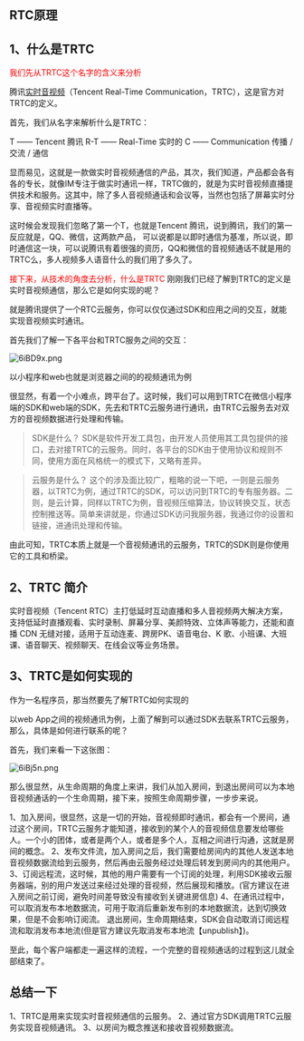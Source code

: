 ## RTC原理

## 1、什么是TRTC

<font color="#f00" fontWeight="700">我们先从TRTC这个名字的含义来分析</font>

腾讯[实时音视频](https://cloud.tencent.com/product/trtc?from=10680)（Tencent Real-Time Communication，TRTC），这是官方对TRTC的定义。

首先，我们从名字来解析什么是TRTC：

T   ——   Tencent 腾讯
R-T   ——   Real-Time 实时的
C   ——   Communication 传播 / 交流 / 通信

显而易见，这就是一款做实时音视频通信的产品，其次，我们知道，产品都会各有各的专长，就像IM专注于做实时通讯一样，TRTC做的，就是为实时音视频直播提供技术和服务。这其中，除了多人音视频通话和会议等，当然也包括了屏幕实时分享、音视频实时直播等。

这时候会发现我们忽略了第一个T，也就是Tencent 腾讯，说到腾讯，我们的第一反应就是，QQ、微信，这两款产品，
可以说都是以即时通信为基准，所以说，即时通信这一块，可以说腾讯有着很强的资历，QQ和微信的音视频通话不就是用的TRTC么，多人视频多人语音什么的我们用了多久了。


<font color="#f00" fontWeight="700">接下来，从技术的角度去分析，什么是TRTC</font>
刚刚我们已经了解到TRTC的定义是实时音视频通信，那么它是如何实现的呢？

就是腾讯提供了一个RTC云服务，你可以仅仅通过SDK和应用之间的交互，就能实现音视频实时通讯。

首先我们了解一下各平台和TRTC服务之间的交互：

![6iBD9x.png](https://s3.ax1x.com/2021/03/01/6iBD9x.png)


以小程序和web也就是浏览器之间的的视频通讯为例

很显然，有着一个小难点，跨平台了。这时候，我们可以用到TRTC在微信小程序端的SDK和web端的SDK，先去和TRTC云服务进行通讯，由TRTC云服务去对双方的音视频数据进行处理和传输。

>SDK是什么？  SDK是软件开发工具包，由开发人员使用其工具包提供的接口，去对接TRTC的云服务。同时，各平台的SDK由于使用协议和规则不同，使用方面在风格统一的模式下，又略有差异。

>云服务是什么？  这个的涉及面比较广，粗略的说一下吧，一则是云服务器，以TRTC为例，通过TRTC的SDK，可以访问到TRTC的专有服务器。二则，是云计算，同样以TRTC为例，音视频压缩算法，协议转换交互，状态控制推送等。简单来讲就是，你通过SDK访问我服务器，我通过你的设置和链接，进通讯处理和传输。

由此可知，TRTC本质上就是一个音视频通讯的云服务，TRTC的SDK则是你使用它的工具和桥梁。


## 2、TRTC 简介

实时音视频（Tencent RTC）主打低延时互动直播和多人音视频两大解决方案，支持低延时直播观看、实时录制、屏幕分享、美颜特效、立体声等能力，还能和直播 CDN 无缝对接，适用于互动连麦、跨房PK、语音电台、K 歌、小班课、大班课、语音聊天、视频聊天、在线会议等业务场景。

## 3、TRTC是如何实现的

作为一名程序员，那当然要先了解TRTC如何实现的

以web App之间的视频通讯为例，上面了解到可以通过SDK去联系TRTC云服务，那么，具体是如何进行联系的呢？

首先，我们来看一下这张图：

![6iBj5n.png](https://s3.ax1x.com/2021/03/01/6iBj5n.png)

那么很显然，从生命周期的角度上来讲，我们从加入房间，到退出房间可以为本地音视频通话的一个生命周期，接下来，按照生命周期步骤，一步步来说。

1、加入房间，很显然，这是一切的开始，音视频即时通讯，都会有一个房间，通过这个房间，TRTC云服务才能知道，接收到的某个人的音视频信息要发给哪些人。一个小的团体，或者是两个人，或者是多个人，互相之间进行沟通，这就是房间的概念。
2、发布文件流，加入房间之后，我们需要给房间内的其他人发送本地音视频数据流给到云服务，然后再由云服务经过处理后转发到房间内的其他用户。
3、订阅远程流，这时候，其他的用户需要有一个订阅的处理，利用SDK接收云服务器端，别的用户发送过来经过处理的音视频，然后展现和播放。(官方建议在进入房间之前订阅，避免时间差导致没有接收到关键进房信息)
4、在通讯过程中，可以取消发布本地数据流，可用于取消后重新发布别的本地数据流，达到切换效果，但是不会影响订阅流。
退出房间，生命周期结束，SDK会自动取消订阅远程流和取消发布本地流(但是官方建议先取消发布本地流【unpublish】)。

至此，每个客户端都走一遍这样的流程，一个完整的音视频通话的过程到这儿就全部结束了。

## 总结一下

1、TRTC是用来实现实时音视频通信的云服务。
2、通过官方SDK调用TRTC云服务实现音视频通讯。
3、以房间为概念推送和接收音视频数据流。